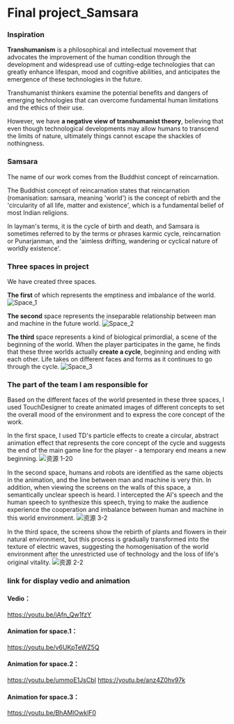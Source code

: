 # Final project_Samsara

### Inspiration

**Transhumanism** is a philosophical and intellectual movement that advocates the improvement of the human condition through the development and widespread use of cutting-edge technologies that can greatly enhance lifespan, mood and cognitive abilities, and anticipates the emergence of these technologies in the future. 

Transhumanist thinkers examine the potential benefits and dangers of emerging technologies that can overcome fundamental human limitations and the ethics of their use. 

However, we have **a negative view of transhumanist theory**, believing that even though technological developments may allow humans to transcend the limits of nature, ultimately things cannot escape the shackles of nothingness.

### Samsara
The name of our work comes from the Buddhist concept of reincarnation.

The Buddhist concept of reincarnation states that reincarnation (romanisation: samsara, meaning 'world') is the concept of rebirth and the 'circularity of all life, matter and existence', which is a fundamental belief of most Indian religions.

In layman's terms, it is the cycle of birth and death, and Samsara is sometimes referred to by the terms or phrases karmic cycle, reincarnation or Punarjanman, and the 'aimless drifting, wandering or cyclical nature of worldly existence'.

### Three spaces in project
We have created three spaces.

**The first** of which represents the emptiness and imbalance of the world. 
![Space_1](https://user-images.githubusercontent.com/91987208/174836950-3cbf5d4d-29c3-47c6-9e55-7ecbba218f9c.jpg)

**The second** space represents the inseparable relationship between man and machine in the future world.
![Space_2](https://user-images.githubusercontent.com/91987208/174837172-8dd905ea-61cc-4f8a-a3e3-4e017165af24.jpg)

**The third** space represents a kind of biological primordial, a scene of the beginning of the world. When the player participates in the game, he finds that these three worlds actually **create a cycle**, beginning and ending with each other. Life takes on different faces and forms as it continues to go through the cycle.
![Space_3](https://user-images.githubusercontent.com/91987208/174837195-d03ea42e-08c1-4b08-9753-acb3c4483b02.jpg)


### The part of the team I am responsible for
Based on the different faces of the world presented in these three spaces, I used TouchDesigner to create animated images of different concepts to set the overall mood of the environment and to express the core concept of the work.

In the first space, I used TD's particle effects to create a circular, abstract animation effect that represents the core concept of the cycle and suggests the end of the main game line for the player - a temporary end means a new beginning.
![资源 1-20](https://user-images.githubusercontent.com/91987208/174840734-73a66999-20db-42e7-9016-de5bc24a10de.jpg)

In the second space, humans and robots are identified as the same objects in the animation, and the line between man and machine is very thin. In addition, when viewing the screens on the walls of this space, a semantically unclear speech is heard. I intercepted the AI's speech and the human speech to synthesize this speech, trying to make the audience experience the cooperation and imbalance between human and machine in this world environment.
![资源 3-2](https://user-images.githubusercontent.com/91987208/174840762-abd4eb87-059a-4197-b593-671a63a2f0c8.jpg)

In the third space, the screens show the rebirth of plants and flowers in their natural environment, but this process is gradually transformed into the texture of electric waves, suggesting the homogenisation of the world environment after the unrestricted use of technology and the loss of life's original vitality.
![资源 2-2](https://user-images.githubusercontent.com/91987208/174840772-ec6d52d6-d77f-4365-960b-b36b1b94df36.jpg)


### link for display vedio and animation
#### Vedio：
https://youtu.be/jAfn_Qw1fzY
#### Animation for space.1：
https://youtu.be/v6UKpTeWZ5Q
#### Animation for space.2：
https://youtu.be/ummoE1JsCbI
https://youtu.be/anz4Z0hv97k
#### Animation for space.3：
https://youtu.be/BhAMlOwklF0
